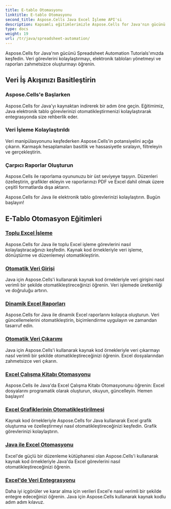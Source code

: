 ```yaml
---
title: E-tablo Otomasyonu
linktitle: E-tablo Otomasyonu
second_title: Aspose.Cells Java Excel İşleme API'si
description: Kapsamlı eğitimlerimizle Aspose.Cells for Java'nın gücünü açığa çıkarın. Verimli Java geliştirme için adım adım elektronik tablo otomasyonunu öğrenin.
type: docs
weight: 19
url: /tr/java/spreadsheet-automation/
---
```


Aspose.Cells for Java'nın gücünü Spreadsheet Automation Tutorials'ımızda keşfedin. Veri görevlerini kolaylaştırmayı, elektronik tabloları yönetmeyi ve raporları zahmetsizce oluşturmayı öğrenin.

## Veri İş Akışınızı Basitleştirin

### Aspose.Cells'e Başlarken

Aspose.Cells for Java'yı kaynaktan indirerek bir adım öne geçin. Eğitimimiz, Java elektronik tablo görevlerinizi otomatikleştirmenizi kolaylaştırarak entegrasyonda size rehberlik eder.

### Veri İşleme Kolaylaştırıldı

Veri manipülasyonunu keşfederken Aspose.Cells'in potansiyelini açığa çıkarın. Karmaşık hesaplamaları basitlik ve hassasiyetle sıralayın, filtreleyin ve gerçekleştirin.

### Çarpıcı Raporlar Oluşturun

Aspose.Cells ile raporlama oyununuzu bir üst seviyeye taşıyın. Düzenleri özelleştirin, grafikler ekleyin ve raporlarınızı PDF ve Excel dahil olmak üzere çeşitli formatlarda dışa aktarın.

Aspose.Cells for Java ile elektronik tablo görevlerinizi kolaylaştırın. Bugün başlayın!
## E-Tablo Otomasyon Eğitimleri
### [Toplu Excel İşleme](./batch-excel-processing/)
Aspose.Cells for Java ile toplu Excel işleme görevlerini nasıl kolaylaştıracağınızı keşfedin. Kaynak kod örnekleriyle veri işleme, dönüştürme ve düzenlemeyi otomatikleştirin.
### [Otomatik Veri Girişi](./automated-data-entry/)
Java için Aspose.Cells'i kullanarak kaynak kod örnekleriyle veri girişini nasıl verimli bir şekilde otomatikleştireceğinizi öğrenin. Veri işlemede üretkenliği ve doğruluğu artırın.
### [Dinamik Excel Raporları](./dynamic-excel-reports/)
Aspose.Cells for Java ile dinamik Excel raporlarını kolayca oluşturun. Veri güncellemelerini otomatikleştirin, biçimlendirme uygulayın ve zamandan tasarruf edin.
### [Otomatik Veri Çıkarımı](./automated-data-extraction/)
Java için Aspose.Cells'i kullanarak kaynak kod örnekleriyle veri çıkarmayı nasıl verimli bir şekilde otomatikleştireceğinizi öğrenin. Excel dosyalarından zahmetsizce veri çıkarın.
### [Excel Çalışma Kitabı Otomasyonu](./excel-workbook-automation/)
Aspose.Cells ile Java'da Excel Çalışma Kitabı Otomasyonunu öğrenin: Excel dosyalarını programatik olarak oluşturun, okuyun, güncelleyin. Hemen başlayın!
### [Excel Grafiklerinin Otomatikleştirilmesi](./automating-excel-charts/)
Kaynak kod örnekleriyle Aspose.Cells for Java kullanarak Excel grafik oluşturma ve özelleştirmeyi nasıl otomatikleştireceğinizi keşfedin. Grafik görevlerinizi kolaylaştırın. 
### [Java ile Excel Otomasyonu](./excel-automation-with-java/)
Excel'de güçlü bir düzenleme kütüphanesi olan Aspose.Cells'i kullanarak kaynak kod örnekleriyle Java'da Excel görevlerini nasıl otomatikleştireceğinizi öğrenin.
### [Excel'de Veri Entegrasyonu](./data-integration-in-excel/)
Daha iyi içgörüler ve karar alma için verileri Excel'e nasıl verimli bir şekilde entegre edeceğinizi öğrenin. Java için Aspose.Cells kullanarak kaynak kodlu adım adım kılavuz.